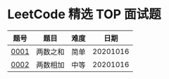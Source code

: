 # LeetCode 精选 TOP 面试题

|题号|题目|难度|日期|
|----|----|----|----|
|[0001](https://leetcode-cn.com/problems/two-sum/)|两数之和|简单|20201016|
|[0002](https://leetcode-cn.com/problems/add-two-numbers/)|两数相加|中等|20201016|